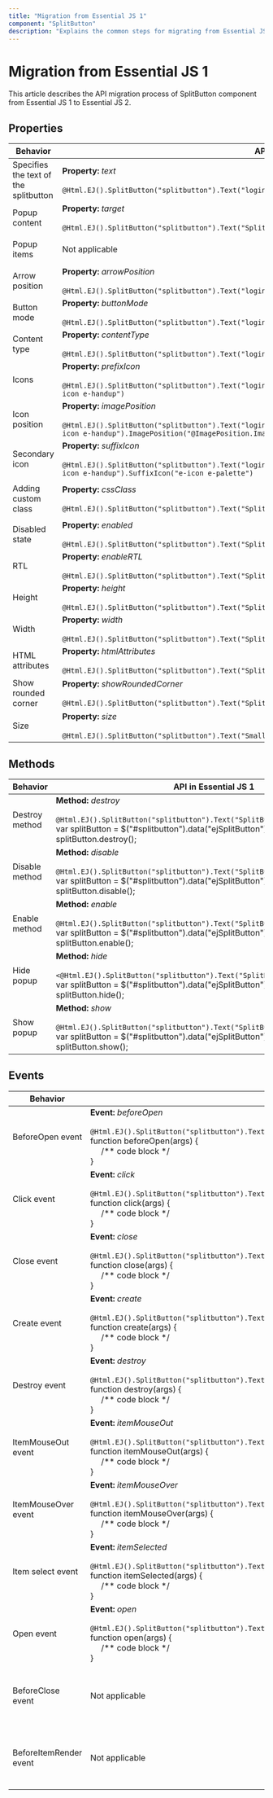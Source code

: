 ```yaml
---
title: "Migration from Essential JS 1"
component: "SplitButton"
description: "Explains the common steps for migrating from Essential JS 1 application to Essential JS 2 components especially, split button component."
---
```


# Migration from Essential JS 1

This article describes the API migration process of SplitButton component from Essential JS 1 to Essential JS 2.

## Properties

| Behavior | API in Essential JS 1 | API in Essential JS 2 |
| --- | --- | --- |
| Specifies the text of the splitbutton | **Property:** *text* <br/><br/> `@Html.EJ().SplitButton("splitbutton").Text("login")` | **Property:** *content* <br/><br/> `@Html.EJS().SplitButton("splitbutton").Content("Paste").Render()` |
| Popup content | **Property:** *target* <br/><br/> `@Html.EJ().SplitButton("splitbutton").Text("SplitButton").Target("#target")` | **Property:** *target* <br/><br/> `@Html.EJS().SplitButton("splitbutton").Content("Paste").Target("#target").Render()` |
| Popup items | Not applicable | **Property:** *items* <br/><br/> `@Html.EJS().SplitButton("splitbutton").Content("Paste").Items("ViewBag.items").Render()` |
| Arrow position | **Property:** *arrowPosition* <br/><br/> `@Html.EJ().SplitButton("splitbutton").Text("login").Target("#target").ArrowPosition("@ArrowPosition.Left")` | Not applicable |
| Button mode | **Property:** *buttonMode* <br/><br/> `@Html.EJ().SplitButton("splitbutton").Text("login").Target("#target").ButtonMode("@ButtonMode.Dropdown")` | Not applicable |
| Content type | **Property:** *contentType* <br/><br/> `@Html.EJ().SplitButton("splitbutton").Text("login").Target("#target").ContentType("TextOnly")` | Not applicable |
| Icons | **Property:** *prefixIcon* <br/><br/> `@Html.EJ().SplitButton("splitbutton").Text("login").Target("#target").ContentType("TextAndImage").PrefixIcon("e-icon e-handup")` | **Property:** *iconCss* <br/><br/> `@Html.EJS().SplitButton("splitbutton").Content("Paste").Target("#target").IconCss("e-icons e-paste").Render()` |
| Icon position | **Property:** *imagePosition* <br/><br/>  `@Html.EJ().SplitButton("splitbutton").Text("login").Target("#target").ContentType("TextAndImage").PrefixIcon("e-icon e-handup").ImagePosition("@ImagePosition.ImageTop")` | **Property:** *iconPosition* <br/><br/> `@Html.EJS().SplitButton("splitbutton").Content("Paste").Item("ViewBag.items").IconCss("e-icons e-paste").IconPosition(Syncfusion.EJ2.SplitButtons.SplitButtonIconPosition.Top).Render()` |
| Secondary icon | **Property:** *suffixIcon* <br/><br/> `@Html.EJ().SplitButton("splitbutton").Text("login").Target("#target").ContentType("TextAndImage").PrefixIcon("e-icon e-handup").SuffixIcon("e-icon e-palette")` | Not applicable |
| Adding custom class | **Property:** *cssClass* <br/><br/> `@Html.EJ().SplitButton("splitbutton").Text("SplitButton").Target("#target").CssClass("custom-class")` | **Property:** *cssClass* <br/><br/> `@Html.EJS().SplitButton("splitbutton").Content("SplitButton").Item("ViewBag.items").CssClass("custom-class").Render()` |
| Disabled state | **Property:** *enabled* <br/><br/> `@Html.EJ().SplitButton("splitbutton").Text("SplitButton").Target("#target").Enabled(false)` | **Property:** *disabled* <br/><br/> `@Html.EJS().SplitButton("splitbutton").Content("SplitButton").Target("#target").Disabled(true).Render()` |
| RTL | **Property:** *enableRTL* <br/><br/> `@Html.EJ().SplitButton("splitbutton").Text("SplitButton").Target("#target").EnableRTL(true)` | **Property:** *enableRtl* <br/><br/> `@Html.EJS().SplitButton("splitbutton").Content("SplitButton").Item("ViewBag.items").EnableRtl(true).Render()` |
| Height | **Property:** *height* <br/><br/> `@Html.EJ().SplitButton("splitbutton").Text("SplitButton").Target("#target").Height(30)` | Not applicable |
| Width | **Property:** *width* <br/><br/> `@Html.EJ().SplitButton("splitbutton").Text("SplitButton").Target("#target").Width(100)` | Not applicable |
| HTML attributes | **Property:** *htmlAttributes* <br/><br/> `@Html.EJ().SplitButton("splitbutton").Text("SplitButton").Target("#target").HtmlAttributes("")` | Not applicable |
| Show rounded corner | **Property:** *showRoundedCorner* <br/><br/> `@Html.EJ().SplitButton("splitbutton").Text("SplitButton").Target("#target").ShowRoundedCorner(true)` | Not applicable |
| Size | **Property:** *size* <br/><br/> `@Html.EJ().SplitButton("splitbutton").Text("Small").Target("#target").Size(ButtonSize.Small)` | **Property:** *cssClass* <br/><br/> `@Html.EJS().SplitButton("splitbutton").Content("Small").Item("ViewBag.items").IconCss("e-small").Render()` |

## Methods

| Behavior | API in Essential JS 1 | API in Essential JS 2 |
| --- | --- | --- |
| Destroy method | **Method:** *destroy* <br/><br/> `@Html.EJ().SplitButton("splitbutton").Text("SplitButton").Target("#target")`<br/>var splitButton = $("#splitbutton").data("ejSplitButton");<br/> splitButton.destroy(); | **Method:** *destroy* <br/><br/> `@Html.EJS().SplitButton("splitbutton").Content("SplitButton").Item("ViewBag.items").Render()`<br/>var splitButton = document.getElementById("splitbutton").ej2_instances[0];<br/> splitButton.destroy(); |
| Disable method | **Method:** *disable* <br/><br/> `@Html.EJ().SplitButton("splitbutton").Text("SplitButton").Target("#target")`<br/>var splitButton = $("#splitbutton").data("ejSplitButton");<br/> splitButton.disable(); | Not applicable |
| Enable method | **Method:** *enable* <br/><br/> `@Html.EJ().SplitButton("splitbutton").Text("SplitButton").Target("#target")`<br/>var splitButton = $("#splitbutton").data("ejSplitButton");<br/> splitButton.enable(); | Not applicable |
| Hide popup | **Method:** *hide* <br/><br/> `<@Html.EJ().SplitButton("splitbutton").Text("SplitButton").Target("#target")`<br/>var splitButton = $("#splitbutton").data("ejSplitButton");<br/> splitButton.hide(); | **Method:** *toggle* <br/><br/> `@Html.EJS().SplitButton("splitbutton").Content("SplitButton").Item("ViewBag.items").Render()`<br/>var splitButton = document.getElementById("splitbutton").ej2_instances[0];<br/> splitButton.toggle(); |
| Show popup | **Method:** *show* <br/><br/> `@Html.EJ().SplitButton("splitbutton").Text("SplitButton").Target("#target")`<br/>var splitButton = $("#splitbutton").data("ejSplitButton");<br/> splitButton.show(); | **Method:** *toggle* <br/><br/> `@Html.EJS().SplitButton("splitbutton").Content("SplitButton").Item("ViewBag.items").Render()`<br/>var splitButton = document.getElementById("splitbutton").ej2_instances[0];<br/> splitButton.toggle(); |

## Events

| Behavior | API in Essential JS 1 | API in Essential JS 2 |
| --- | --- | --- |
| BeforeOpen event | **Event:** *beforeOpen* <br/><br/> `@Html.EJ().SplitButton("splitbutton").Text("SplitButton").Target("#target").BeforeOpen("beforeOpen")` <br/>function beforeOpen(args) {<br/> &nbsp;&nbsp;&nbsp;&nbsp; /** code block */ <br/>} | **Event:** *beforeOpen* <br/><br/> `@Html.EJS().SplitButton("splitbutton").Content("SplitButton").Item("ViewBag.items").BeforeOpen("beforeOpen").Render()`<br/>function beforeOpen(args) {<br/> &nbsp;&nbsp;&nbsp;&nbsp; /** code block */ <br/>} |
| Click event | **Event:** *click* <br/><br/> `@Html.EJ().SplitButton("splitbutton").Text("SplitButton").Target("#target").Click("click")` <br/>function click(args) {<br/> &nbsp;&nbsp;&nbsp;&nbsp; /** code block */ <br/>} | **Event:** *click* <br/><br/> `@Html.EJS().SplitButton("splitbutton").Content("SplitButton").Item("ViewBag.items").Click("click").Render()`<br/>function click(args) {<br/> &nbsp;&nbsp;&nbsp;&nbsp; /** code block */ <br/>} |
| Close event | **Event:** *close* <br/><br/> `@Html.EJ().SplitButton("splitbutton").Text("SplitButton").Target("#target").Close("close")` <br/>function close(args) {<br/> &nbsp;&nbsp;&nbsp;&nbsp; /** code block */ <br/>} | **Event:** *close* <br/><br/> `@Html.EJs().SplitButton("splitbutton").Content("SplitButton").Item("ViewBag.items").Close("close")`<br/>function close(args) {<br/> &nbsp;&nbsp;&nbsp;&nbsp; /** code block */ <br/>} |
| Create event | **Event:** *create* <br/><br/> `@Html.EJ().SplitButton("splitbutton").Text("SplitButton").Target("#target").Create("create")` <br/>function create(args) {<br/> &nbsp;&nbsp;&nbsp;&nbsp; /** code block */ <br/>} | **Event:** *created* <br/><br/> `@Html.EJS().SplitButton("splitbutton").Content("SplitButton").Item("ViewBag.items").Created("created").Render()`<br/>function created() {<br/> &nbsp;&nbsp;&nbsp;&nbsp; /** code block */ <br/>}|
| Destroy event | **Event:** *destroy* <br/><br/> `@Html.EJ().SplitButton("splitbutton").Text("SplitButton").Target("#target").Destroy("destroy")` <br/>function destroy(args) {<br/> &nbsp;&nbsp;&nbsp;&nbsp; /** code block */ <br/>} | Not applicable |
| ItemMouseOut event | **Event:** *itemMouseOut* <br/><br/> `@Html.EJ().SplitButton("splitbutton").Text("SplitButton").Target("#target").ItemMouseOut("itemMouseOut")` <br/>function itemMouseOut(args) {<br/> &nbsp;&nbsp;&nbsp;&nbsp; /** code block */ <br/>} | Not applicable |
| ItemMouseOver event | **Event:** *itemMouseOver* <br/><br/> `@Html.EJ().SplitButton("splitbutton").Text("SplitButton").Target("#target").ItemMouseOver("itemMouseOver")` <br/>function itemMouseOver(args) {<br/> &nbsp;&nbsp;&nbsp;&nbsp; /** code block */ <br/>} | Not applicable |
| Item select event | **Event:** *itemSelected* <br/><br/> `@Html.EJ().SplitButton("splitbutton").Text("SplitButton").Target("#target").Item-selected("itemSelected")` <br/>function itemSelected(args) {<br/> &nbsp;&nbsp;&nbsp;&nbsp; /** code block */ <br/>} | **Event:** *select* <br/><br/> `@Html.EJS().SplitButton("splitbutton").Content("SplitButton").Item("ViewBag.items").Select("select").Render()` <br/>function select(args) {<br/> &nbsp;&nbsp;&nbsp;&nbsp; /** code block */ <br/>} |
| Open event | **Event:** *open* <br/><br/> `@Html.EJ().SplitButton("splitbutton").Text("SplitButton").Target("#target").Open("open")` <br/>function open(args) {<br/> &nbsp;&nbsp;&nbsp;&nbsp; /** code block */ <br/>} | **Event:** *open* <br/><br/> `@Html.EJS().SplitButton("splitbutton").Content("SplitButton").Item("ViewBag.items").Open("open").Render()`<br/>function open(args) {<br/> &nbsp;&nbsp;&nbsp;&nbsp; /** code block */ <br/>} |
| BeforeClose event | Not applicable | **Event:** *beforeClose* <br/><br/> `@Html.EJS().SplitButton("splitbutton").Content("SplitButton").Item("ViewBag.items").BeforeClose("beforeClose").Render()`<br/>function beforeClose(args) {<br/> &nbsp;&nbsp;&nbsp;&nbsp; /** code block */ <br/>} |
| BeforeItemRender event | Not applicable | **Event:** *beforeItemRender* <br/><br/> `@Html.EJS().SplitButton("splitbutton").Content("SplitButton").BeforeItemRender("beforeItemRender").Item("ViewBag.items").Render()`<br/>function beforeItemRender(args) {<br/> &nbsp;&nbsp;&nbsp;&nbsp; /** code block */ <br/>} |
